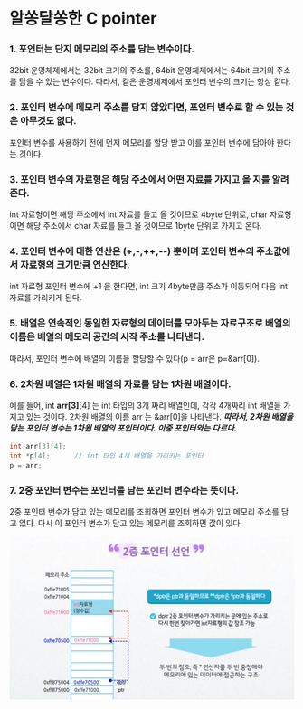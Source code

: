 # 알쏭달쏭한 C pointer

### 1. 포인터는 단지 메모리의 주소를 담는 변수이다.

 32bit 운영체제에서는 32bit 크기의 주소를, 64bit 운영체제에서는 64bit 크기의 주소를 담을 수 있는 변수이다. 따라서, 같은 운영체제에서 포인터 변수의 크기는 항상 같다.

### 2. 포인터 변수에 메모리 주소를 담지 않았다면, 포인터 변수로 할 수 있는 것은 아무것도 없다.

 포인터 변수를 사용하기 전에 먼저 메모리를 할당 받고 이를 포인터 변수에 담아야 한다는 것이다.

### 3. 포인터 변수의 자료형은 해당 주소에서 어떤 자료를 가지고 올 지를 알려준다.

 int 자료형이면 해당 주소에서 int 자료를 들고 올 것이므로 4byte 단위로, char 자료형이면 해당 주소에서 char 자료를 들고 올 것이므로 1byte 단위로 가지고 온다.

### 4. 포인터 변수에 대한 연산은 (+,-,++,--) 뿐이며 포인터 변수의 주소값에서 자료형의 크기만큼 연산한다.

 int 자료형 포인터 변수에 +1 을 한다면, int 크기 4byte만큼 주소가 이동되어 다음 int 자료를 가리키게 된다.

### 5. 배열은 연속적인 동일한 자료형의 데이터를 모아두는 자료구조로 배열의 이름은 배열의 메모리 공간의 시작 주소를 나타낸다.

 따라서, 포인터 변수에 배열의 이름을 할당할 수 있다(p = arr은 p=&arr[0]). 

### 6. 2차원 배열은 1차원 배열의 자료를 담는 1차원 배열이다.

  예를 들어, int **arr\[3]**\[4] 는 int 타입의 3개 짜리 배열인데, 각각 4개짜리 int 배열을 가지고 있는 것이다. 2차원 배열의 이름 arr 는 &arr[0]을 나타낸다. ***따라서, 2차원 배열을 담는 포인터 변수는 1차원 배열의 포인터이다. 이중 포인터와는 다르다.***

```c++
int arr[3][4];
int *p[4];		// int 타입 4개 배열을 가리키는 포인터
p = arr;
```

###  7. 2중 포인터 변수는 포인터를 담는 포인터 변수라는 뜻이다.

  2중 포인터 변수가 담고 있는 메모리를 조회하면 포인터 변수가 있고 메모리 주소를 담고 있다. 다시 이 포인터 변수가 담고 있는 메모리를 조회하면 값이 있다.

![이중포인터](https://github.com/sjnov11/sjnov11.github.com/blob/master/_img/2018/06/30/pointer.JPG?raw=true)

